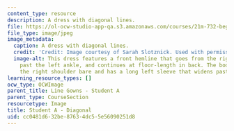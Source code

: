 ```yaml
---
content_type: resource
description: A dress with diagonal lines.
file: https://ol-ocw-studio-app-qa.s3.amazonaws.com/courses/21m-732-beginning-costume-design-and-construction-fall-2008/cc0481d632be87634dc55e56090251d8_diagonal1.jpg
file_type: image/jpeg
image_metadata:
  caption: A dress with diagonal lines.
  credit: 'Credit: Image courtesy of Sarah Slotznick. Used with permission.'
  image-alt: This dress features a front hemline that goes from the right thigh to
    past the left ankle, and continues at floor-length in back. The bodice leaves
    the right shoulder bare and has a long left sleeve that widens past the elbow.
learning_resource_types: []
ocw_type: OCWImage
parent_title: Line Gowns - Student A
parent_type: CourseSection
resourcetype: Image
title: Student A - Diagonal
uid: cc0481d6-32be-8763-4dc5-5e56090251d8
---
```

